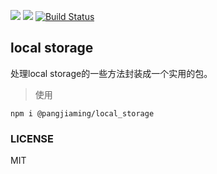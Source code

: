 [![](https://img.shields.io/github/issues/reng99/local_storage.svg)](https://github.com/reng99/local_storage/issues)
[![](https://img.shields.io/github/license/reng99/local_storage.svg)](https://github.com/reng99/local_storage/blob/master/LICENSE)
[![Build Status](https://www.travis-ci.org/reng99/local_storage.svg?branch=master)](https://www.travis-ci.org/reng99/local_storage)

## local storage

处理local storage的一些方法封装成一个实用的包。

> 使用

`npm i @pangjiaming/local_storage`

### LICENSE

MIT